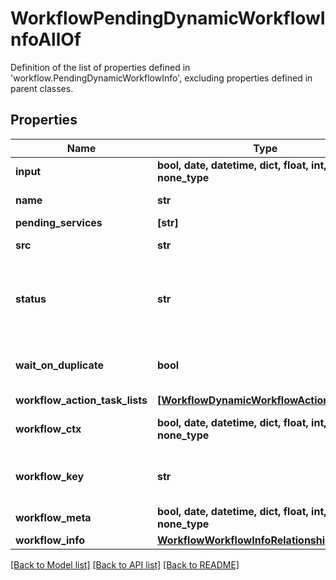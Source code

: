 # WorkflowPendingDynamicWorkflowInfoAllOf

Definition of the list of properties defined in 'workflow.PendingDynamicWorkflowInfo', excluding properties defined in parent classes.
## Properties
Name | Type | Description | Notes
------------ | ------------- | ------------- | -------------
**input** | **bool, date, datetime, dict, float, int, list, str, none_type** | The inputs of the workflow. | [optional] 
**name** | **str** | A name for the pending dynamic workflow. | [optional] 
**pending_services** | **[str]** |  | [optional] 
**src** | **str** | The src is workflow owner service. | [optional] 
**status** | **str** | The current status of the PendingDynamicWorkflowInfo. | [optional]  if omitted the server will use the default value of "GatheringTasks"
**wait_on_duplicate** | **bool** | When set to true workflow engine will wait for a duplicate to finish before starting a new one. | [optional] 
**workflow_action_task_lists** | [**[WorkflowDynamicWorkflowActionTaskList]**](WorkflowDynamicWorkflowActionTaskList.md) |  | [optional] 
**workflow_ctx** | **bool, date, datetime, dict, float, int, list, str, none_type** | The workflow&#39;s workflow context which contains initiator and target information. | [optional] 
**workflow_key** | **str** | This key contains workflow, initiator and target name. Workflow engine uses the key to do workflow dedup. | [optional] 
**workflow_meta** | **bool, date, datetime, dict, float, int, list, str, none_type** | The metadata of the workflow. | [optional] 
**workflow_info** | [**WorkflowWorkflowInfoRelationship**](WorkflowWorkflowInfoRelationship.md) |  | [optional] 

[[Back to Model list]](../README.md#documentation-for-models) [[Back to API list]](../README.md#documentation-for-api-endpoints) [[Back to README]](../README.md)


